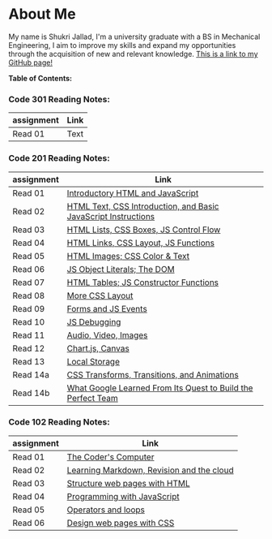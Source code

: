 # About Me

My name is Shukri Jallad, I'm a university graduate with a BS in Mechanical Engineering, I aim to improve my skills and expand my opportunities through the acquisition of new and relevant knowledge. [This is a link to my GitHub page!](https://github.com/Shukri-jallad)

**Table of Contents:**

### Code 301 Reading Notes:

|assignment| Link|
| --- | --- |
| Read 01 | Text |

### Code 201 Reading Notes:

| assignment | Link |
| --- | --- |
| Read 01 | [Introductory HTML and JavaScript](readme1.md)|
| Read 02 | [HTML Text, CSS Introduction, and Basic JavaScript Instructions](readme2.md)|
| Read 03 | [HTML Lists, CSS Boxes, JS Control Flow](readme3.md)
| Read 04 | [HTML Links, CSS Layout, JS Functions](readme4.md)
| Read 05 | [HTML Images; CSS Color & Text](readme5.md)
| Read 06 | [JS Object Literals; The DOM](readme6.md)
| Read 07 | [HTML Tables; JS Constructor Functions](readme7.md)
| Read 08 | [More CSS Layout](readme8.md)
| Read 09 | [Forms and JS Events](readme9.md)
| Read 10 | [JS Debugging](readme10.md)
| Read 11 | [Audio, Video, Images](readme11.md)
| Read 12 | [Chart.js, Canvas](readme12.md)
| Read 13 | [Local Storage](readme13.md)
| Read 14a | [CSS Transforms, Transitions, and Animations](readme14a.md)
| Read 14b | [What Google Learned From Its Quest to Build the Perfect Team](readme14b.md)



### Code 102 Reading Notes:

| assignment | Link |
| --- | --- |
| Read 01 | [The Coder's Computer](read1.md)|
| Read 02 | [Learning Markdown, Revision and the cloud](read2.md)|
| Read 03 | [Structure web pages with HTML](read3.md)|
| Read 04 | [Programming with JavaScript](read4.md)|
| Read 05 | [Operators and loops](read5.md)|
| Read 06 | [Design web pages with CSS](read6.md)|